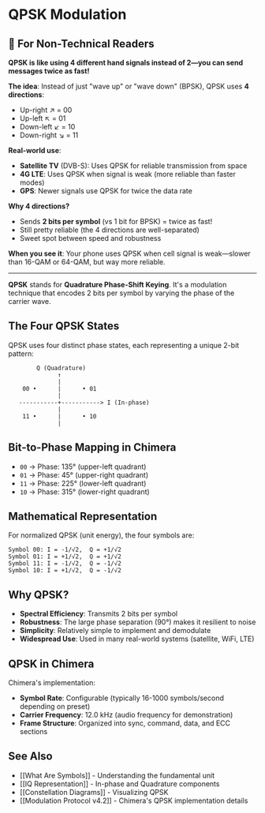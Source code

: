 # QPSK Modulation

## 📡 For Non-Technical Readers

**QPSK is like using 4 different hand signals instead of 2—you can send messages twice as fast!**

**The idea**: Instead of just "wave up" or "wave down" (BPSK), QPSK uses **4 directions**:
- Up-right ↗️ = 00
- Up-left ↖️ = 01  
- Down-left ↙️ = 10
- Down-right ↘️ = 11

**Real-world use**: 
- **Satellite TV** (DVB-S): Uses QPSK for reliable transmission from space
- **4G LTE**: Uses QPSK when signal is weak (more reliable than faster modes)
- **GPS**: Newer signals use QPSK for twice the data rate

**Why 4 directions?**
- Sends **2 bits per symbol** (vs 1 bit for BPSK) = twice as fast!
- Still pretty reliable (the 4 directions are well-separated)
- Sweet spot between speed and robustness

**When you see it**: Your phone uses QPSK when cell signal is weak—slower than 16-QAM or 64-QAM, but way more reliable.

---

**QPSK** stands for **Quadrature Phase-Shift Keying**. It's a modulation technique that encodes 2 bits per symbol by varying the phase of the carrier wave.

## The Four QPSK States

QPSK uses four distinct phase states, each representing a unique 2-bit pattern:

```
        Q (Quadrature)
              ↑
              |
    00 •      |      • 01
              |
   -----------+-----------> I (In-phase)
              |
    11 •      |      • 10
              |
```

## Bit-to-Phase Mapping in Chimera

- `00` → Phase: 135° (upper-left quadrant)
- `01` → Phase: 45° (upper-right quadrant)
- `11` → Phase: 225° (lower-left quadrant)
- `10` → Phase: 315° (lower-right quadrant)

## Mathematical Representation

For normalized QPSK (unit energy), the four symbols are:

```
Symbol 00: I = -1/√2,  Q = +1/√2
Symbol 01: I = +1/√2,  Q = +1/√2
Symbol 11: I = -1/√2,  Q = -1/√2
Symbol 10: I = +1/√2,  Q = -1/√2
```

## Why QPSK?

- **Spectral Efficiency**: Transmits 2 bits per symbol
- **Robustness**: The large phase separation (90°) makes it resilient to noise
- **Simplicity**: Relatively simple to implement and demodulate
- **Widespread Use**: Used in many real-world systems (satellite, WiFi, LTE)

## QPSK in Chimera

Chimera's implementation:
- **Symbol Rate**: Configurable (typically 16-1000 symbols/second depending on preset)
- **Carrier Frequency**: 12.0 kHz (audio frequency for demonstration)
- **Frame Structure**: Organized into sync, command, data, and ECC sections

## See Also

- [[What Are Symbols]] - Understanding the fundamental unit
- [[IQ Representation]] - In-phase and Quadrature components
- [[Constellation Diagrams]] - Visualizing QPSK
- [[Modulation Protocol v4.2]] - Chimera's QPSK implementation details
